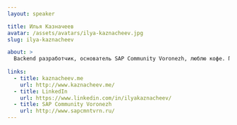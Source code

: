 ```yaml
---
layout: speaker

title: Илья Казначеев
avatar: /assets/avatars/ilya-kaznacheev.jpg
slug: ilya-kaznacheev

about: >
  Backend разработчик, основатель SAP Community Voronezh, люблю кофе. Пишу на Go, Python в свободное время езжу на конференции и задаю вопросы.
  
links:
  - title: kaznacheev.me
    url: http://www.kaznacheev.me/
  - title: LinkedIn
    url: https://www.linkedin.com/in/ilyakaznacheev/
  - title: SAP Community Voronezh
    url: http://www.sapcmntvrn.ru/
---
```

